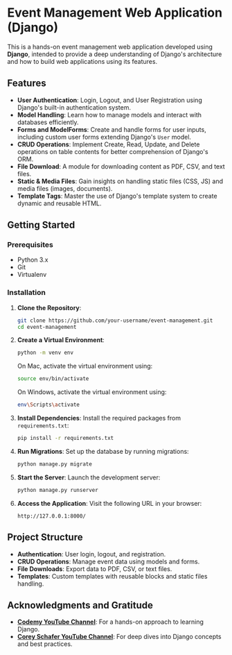 


# Event Management Web Application (Django)

This is a hands-on event management web application developed using **Django**, intended to provide a deep understanding of Django's architecture and how to build web applications using its features.

## Features
- **User Authentication**: Login, Logout, and User Registration using Django's built-in authentication system.
- **Model Handling**: Learn how to manage models and interact with databases efficiently.
- **Forms and ModelForms**: Create and handle forms for user inputs, including custom user forms extending Django's `User` model.
- **CRUD Operations**: Implement Create, Read, Update, and Delete operations on table contents for better comprehension of Django's ORM.
- **File Download**: A module for downloading content as PDF, CSV, and text files.
- **Static & Media Files**: Gain insights on handling static files (CSS, JS) and media files (images, documents).
- **Template Tags**: Master the use of Django's template system to create dynamic and reusable HTML.

## Getting Started

### Prerequisites
- Python 3.x
- Git
- Virtualenv

### Installation

1. **Clone the Repository**:
   ```bash
   git clone https://github.com/your-username/event-management.git
   cd event-management
   ```

2. **Create a Virtual Environment**:
   ```bash
   python -m venv env
   ```

   On Mac, activate the virtual environment using:
   ```bash
   source env/bin/activate
   ```

   On Windows, activate the virtual environment using:
   ```bash
   env\Scripts\activate
   ```

3. **Install Dependencies**:
   Install the required packages from `requirements.txt`:
   ```bash
   pip install -r requirements.txt
   ```

4. **Run Migrations**:
   Set up the database by running migrations:
   ```bash
   python manage.py migrate
   ```

5. **Start the Server**:
   Launch the development server:
   ```bash
   python manage.py runserver
   ```

6. **Access the Application**:
   Visit the following URL in your browser:
   ```
   http://127.0.0.1:8000/
   ```

## Project Structure

- **Authentication**: User login, logout, and registration.
- **CRUD Operations**: Manage event data using models and forms.
- **File Downloads**: Export data to PDF, CSV, or text files.
- **Templates**: Custom templates with reusable blocks and static files handling.

## Acknowledgments and Gratitude

- **[Codemy YouTube Channel](https://www.youtube.com/c/Codemycom)**: For a hands-on approach to learning Django.
- **[Corey Schafer YouTube Channel](https://www.youtube.com/c/Coreyms)**: For deep dives into Django concepts and best practices.
```
